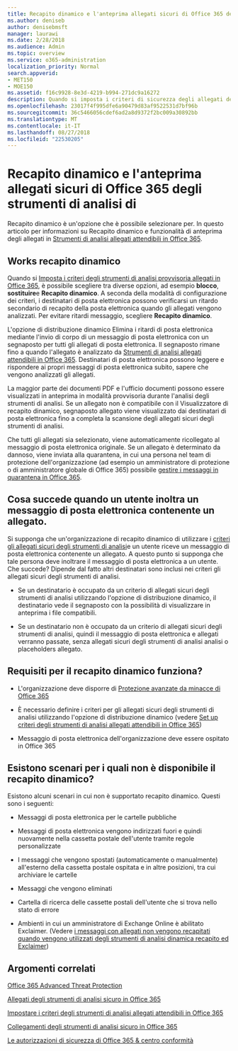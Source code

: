 ```yaml
---
title: Recapito dinamico e l'anteprima allegati sicuri di Office 365 degli strumenti di analisi di
ms.author: deniseb
author: denisebmsft
manager: laurawi
ms.date: 2/28/2018
ms.audience: Admin
ms.topic: overview
ms.service: o365-administration
localization_priority: Normal
search.appverid:
- MET150
- MOE150
ms.assetid: f16c9928-8e3d-4219-b994-271dc9a16272
description: Quando si imposta i criteri di sicurezza degli allegati degli strumenti di analisi, si sceglie recapito dinamico per evitare ritardi messaggio e consentire agli utenti di visualizzare in anteprima degli allegati che vengono analizzati.
ms.openlocfilehash: 23017f4f995dfe6a90479d83af9522531d7bf96b
ms.sourcegitcommit: 36c5466056cdef6ad2a8d9372f2bc009a30892bb
ms.translationtype: MT
ms.contentlocale: it-IT
ms.lasthandoff: 08/27/2018
ms.locfileid: "22530205"
---
```

# <a name="dynamic-delivery-and-previewing-with-office-365-atp-safe-attachments"></a>Recapito dinamico e l'anteprima allegati sicuri di Office 365 degli strumenti di analisi di

Recapito dinamico è un'opzione che è possibile selezionare per. In questo articolo per informazioni su Recapito dinamico e funzionalità di anteprima degli allegati in [Strumenti di analisi allegati attendibili in Office 365](atp-safe-attachments.md).
  
## <a name="how-dynamic-delivery-works"></a>Works recapito dinamico

Quando si [Imposta i criteri degli strumenti di analisi provvisoria allegati in Office 365](set-up-atp-safe-attachments-policies.md), è possibile scegliere tra diverse opzioni, ad esempio **blocco**, **sostituire**e **Recapito dinamico**. A seconda della modalità di configurazione dei criteri, i destinatari di posta elettronica possono verificarsi un ritardo secondario di recapito della posta elettronica quando gli allegati vengono analizzati. Per evitare ritardi messaggio, scegliere **Recapito dinamico**.
  
L'opzione di distribuzione dinamico Elimina i ritardi di posta elettronica mediante l'invio di corpo di un messaggio di posta elettronica con un segnaposto per tutti gli allegati di posta elettronica. Il segnaposto rimane fino a quando l'allegato è analizzato da [Strumenti di analisi allegati attendibili in Office 365](atp-safe-attachments.md). Destinatari di posta elettronica possono leggere e rispondere ai propri messaggi di posta elettronica subito, sapere che vengono analizzati gli allegati.
  
La maggior parte dei documenti PDF e l'ufficio documenti possono essere visualizzati in anteprima in modalità provvisoria durante l'analisi degli strumenti di analisi. Se un allegato non è compatibile con il Visualizzatore di recapito dinamico, segnaposto allegato viene visualizzato dai destinatari di posta elettronica fino a completa la scansione degli allegati sicuri degli strumenti di analisi.
  
Che tutti gli allegati sia selezionato, viene automaticamente ricollegato al messaggio di posta elettronica originale. Se un allegato è determinato da dannoso, viene inviata alla quarantena, in cui una persona nel team di protezione dell'organizzazione (ad esempio un amministratore di protezione o di amministratore globale di Office 365) possibile [gestire i messaggi in quarantena in Office 365](manage-quarantined-messages-and-files.md).
  
## <a name="what-happens-when-someone-forwards-an-email-that-contains-an-attachment"></a>Cosa succede quando un utente inoltra un messaggio di posta elettronica contenente un allegato.

Si supponga che un'organizzazione di recapito dinamico di utilizzare i [criteri gli allegati sicuri degli strumenti di analisi](set-up-atp-safe-attachments-policies.md)e un utente riceve un messaggio di posta elettronica contenente un allegato. A questo punto si supponga che tale persona deve inoltrare il messaggio di posta elettronica a un utente. Che succede? Dipende dal fatto altri destinatari sono inclusi nei criteri gli allegati sicuri degli strumenti di analisi.
  
- Se un destinatario è occupato da un criterio di allegati sicuri degli strumenti di analisi utilizzando l'opzione di distribuzione dinamico, il destinatario vede il segnaposto con la possibilità di visualizzare in anteprima i file compatibili.
    
- Se un destinatario non è occupato da un criterio di allegati sicuri degli strumenti di analisi, quindi il messaggio di posta elettronica e allegati verranno passate, senza allegati sicuri degli strumenti di analisi analisi o placeholders allegato.
    
## <a name="whats-required-for-dynamic-delivery-to-work"></a>Requisiti per il recapito dinamico funziona?

- L'organizzazione deve disporre di [Protezione avanzate da minacce di Office 365](office-365-atp.md)
    
- È necessario definire i criteri per gli allegati sicuri degli strumenti di analisi utilizzando l'opzione di distribuzione dinamico (vedere [Set up criteri degli strumenti di analisi allegati attendibili in Office 365](set-up-atp-safe-attachments-policies.md))
    
- Messaggio di posta elettronica dell'organizzazione deve essere ospitato in Office 365
    
## <a name="are-there-scenarios-for-which-dynamic-delivery-is-not-available"></a>Esistono scenari per i quali non è disponibile il recapito dinamico?

Esistono alcuni scenari in cui non è supportato recapito dinamico. Questi sono i seguenti:
  
- Messaggi di posta elettronica per le cartelle pubbliche
    
- Messaggi di posta elettronica vengono indirizzati fuori e quindi nuovamente nella cassetta postale dell'utente tramite regole personalizzate
    
- I messaggi che vengono spostati (automaticamente o manualmente) all'esterno della cassetta postale ospitata e in altre posizioni, tra cui archiviare le cartelle
    
- Messaggi che vengono eliminati
    
- Cartella di ricerca delle cassette postali dell'utente che si trova nello stato di errore
    
- Ambienti in cui un amministratore di Exchange Online è abilitato Exclaimer. (Vedere [i messaggi con allegati non vengono recapitati quando vengono utilizzati degli strumenti di analisi dinamica recapito ed Exclaimer](https://support.microsoft.com/help/4014438/messages-with-attachments-are-not-delivered-when-atp-dynamic-delivery))
    
## <a name="related-topics"></a>Argomenti correlati

[Office 365 Advanced Threat Protection](office-365-atp.md)
  
[Allegati degli strumenti di analisi sicuro in Office 365](atp-safe-attachments.md)
  
[Impostare i criteri degli strumenti di analisi allegati attendibili in Office 365](set-up-atp-safe-attachments-policies.md)
  
[Collegamenti degli strumenti di analisi sicuro in Office 365](atp-safe-links.md)

[Le autorizzazioni di sicurezza di Office 365 &amp; centro conformità](permissions-in-the-security-and-compliance-center.md)
  

